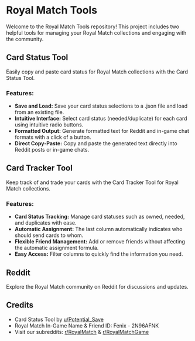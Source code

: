# Royal Match Tools

Welcome to the Royal Match Tools repository!
This project includes two helpful tools for managing your Royal Match collections and engaging with the community.

## Card Status Tool

Easily copy and paste card status for Royal Match collections with the Card Status Tool.

### Features:

- **Save and Load:** Save your card status selections to a .json file and load from an existing file.
- **Intuitive Interface:** Select card status (needed/duplicate) for each card using intuitive radio buttons.
- **Formatted Output:** Generate formatted text for Reddit and in-game chat formats with a click of a button.
- **Direct Copy-Paste:** Copy and paste the generated text directly into Reddit posts or in-game chats.

## Card Tracker Tool

Keep track of and trade your cards with the Card Tracker Tool for Royal Match collections.

### Features:

- **Card Status Tracking:** Manage card statuses such as owned, needed, and duplicates with ease.
- **Automatic Assignment:** The last column automatically indicates who should send cards to whom.
- **Flexible Friend Management:** Add or remove friends without affecting the automatic assignment formula.
- **Easy Access:** Filter columns to quickly find the information you need.

## Reddit

Explore the Royal Match community on Reddit for discussions and updates.

## Credits

- Card Status Tool by [u/Potential_Save](https://www.reddit.com/user/Potential_Save/)
- Royal Match In-Game Name & Friend ID: Fenix - 2N96AFNK
- Visit our subreddits: [r/RoyalMatch](https://www.reddit.com/r/RoyalMatch) & [r/RoyalMatchGame](https://www.reddit.com/r/RoyalMatchGame)
